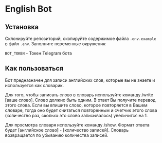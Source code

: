 # English Bot

## Установка

Склонируйте репозиторий, скопируйте содержимое файла `.env.example` в файл `.env`.
Заполните переменные окружения:

`BOT_TOKEN` - Токен Telegram бота

## Как пользоваться

Бот предназначен для записи английских слов, которые вы не знаете и используется как словарик.

Для того, чтобы записать слово в словарь используйте команду /write [ваше слово]. Слово должно быть одним. В ответ Вы получите перевод этого слова. Если вы впишите слово, которое повторяется в Вашем словаре, тогда оно будет считаться повторенным и счетчик этого слова (количество раз, сколько это слово записывалось) увеличится на 1.

Для просмотра словаря используйте команду /show.
Формат ответа будет [английское слово] - [количество записей].
Словарь возвращается по убыванию количества записей.